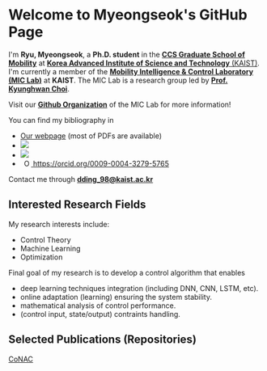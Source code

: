 # Welcome to Myeongseok's GitHub Page

I'm __Ryu, Myeongseok__, a __Ph.D. student__ in the [__CCS Graduate School of Mobility__](https://mo.kaist.ac.kr/en/) at [__Korea Advanced Institute of Science and Technology__ (KAIST)](https://www.kaist.ac.kr/kr/). 
I'm currently a member of the [__Mobility Intelligence & Control Laboratory (MIC Lab)__](https://kaist-mic-lab.github.io) at __KAIST__. 
The MIC Lab is a research group led by [__Prof. Kyunghwan Choi__](https://scholar.google.com/citations?user=bvOhAiMAAAAJ).

Visit our <a href="https://github.com/KAIST-MIC-Lab">**Github Organization**</a> of the MIC Lab for more information!

You can find my bibliography in 
- [Our webpage](https://kaist-mic-lab.github.io/members/msRyu/) (most of PDFs are available)
- <a href="https://scholar.google.com/citations?user=gUHuDJ4AAAAJ&hl=en"><img src="https://img.shields.io/badge/Google%20Scholar-4285F4?style=for-the-badge&logo=google-scholar&logoColor=white"/></a>
- <a href="https://www.researchgate.net/profile/Myeongseok-Ryu"><img src="https://img.shields.io/badge/Research_Gate-00CCBB.svg?&style=for-the-badge&logo=ResearchGate&logoColor=white"/></a>
- <a
  id="cy-effective-orcid-url"
  class="underline"
  href="https://orcid.org/0009-0004-3279-5765"
  target="orcid.widget"
  rel="me noopener noreferrer"
  style="vertical-align: top">
  <img
    src="https://orcid.org/sites/default/files/images/orcid_16x16.png"
    style="width: 1em; margin-inline-start: 0.5em"
    alt="ORCID iD icon"/>
  https://orcid.org/0009-0004-3279-5765
</a>

<!-- My CV is available in [HERE](cv.pdf). -->

Contact me through <a href="mailto:dding_98@kaist.ac.kr">**dding_98@kaist.ac.kr**</a>

<p style="text-align: center;">
<!-- <a href="mailto:msryu00@gmail.com"><img src="https://img.shields.io/badge/Gmail-D14836?style=for-the-badge&logo=gmail&logoColor=white"/></a> -->
<!-- <a href="mailto:dding_98@kaist.ac.kr"><img src="https://img.shields.io/badge/Microsoft_Outlook-0078D4?style=for-the-badge&logo=microsoft-outlook&logoColor=white"/></a> -->
</p>

<!-- https://github.com/Envoy-VC/awesome-badges -->

## Interested Research Fields

My research interests include:
- Control Theory
- Machine Learning
- Optimization

Final goal of my research is to develop a control algorithm that enables
- deep learning techniques integration (including DNN, CNN, LSTM, etc).
- online adaptation (learning) ensuring the system stability.
- mathematical analysis of control performance.
- (control input, state/output) contraints handling. 

## Selected Publications (Repositories)

[CoNAC](https://github.com/KAIST-MIC-Lab/CoNAC)
